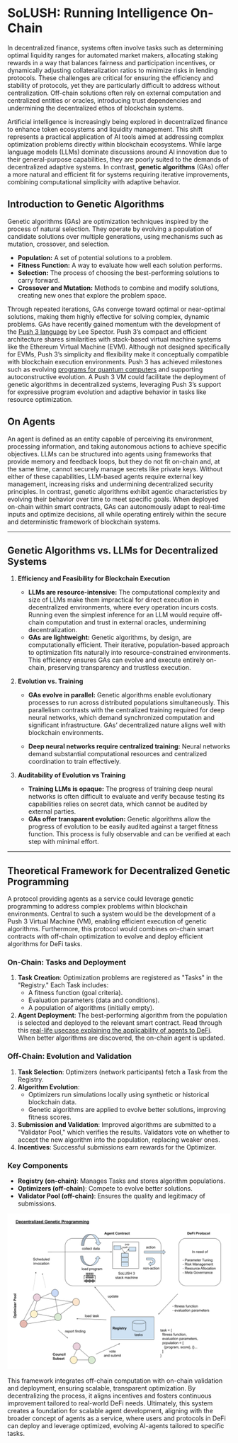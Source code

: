 # SoLUSH: Running Intelligence On-Chain

In decentralized finance, systems often involve tasks such as determining optimal liquidity ranges for automated market makers, allocating staking rewards in a way that balances fairness and participation incentives, or dynamically adjusting collateralization ratios to minimize risks in lending protocols. These challenges are critical for ensuring the efficiency and stability of protocols, yet they are particularly difficult to address without centralization. Off-chain solutions often rely on external computation and centralized entities or oracles, introducing trust dependencies and undermining the decentralized ethos of blockchain systems.

Artificial intelligence is increasingly being explored in decentralized finance to enhance token ecosystems and liquidity management. This shift represents a practical application of AI tools aimed at addressing complex optimization problems directly within blockchain ecosystems. While large language models (LLMs) dominate discussions around AI innovation due to their general-purpose capabilities, they are poorly suited to the demands of decentralized adaptive systems. In contrast, **genetic algorithms** (GAs) offer a more natural and efficient fit for systems requiring iterative improvements, combining computational simplicity with adaptive behavior.

## **Introduction to Genetic Algorithms**

Genetic algorithms (GAs) are optimization techniques inspired by the process of natural selection. They operate by evolving a population of candidate solutions over multiple generations, using mechanisms such as mutation, crossover, and selection.

- **Population:** A set of potential solutions to a problem.
- **Fitness Function:** A way to evaluate how well each solution performs.
- **Selection:** The process of choosing the best-performing solutions to carry forward.
- **Crossover and Mutation:** Methods to combine and modify solutions, creating new ones that explore the problem space.

Through repeated iterations, GAs converge toward optimal or near-optimal solutions, making them highly effective for solving complex, dynamic problems. GAs have recently gained momentum with the development of the [Push 3 language](http://faculty.hampshire.edu/lspector/push3-description.html) by Lee Spector. Push 3’s compact and efficient architecture shares similarities with stack-based virtual machine systems like the Ethereum Virtual Machine (EVM). Although not designed specifically for EVMs, Push 3’s simplicity and flexibility make it conceptually compatible with blockchain execution environments. Push 3 has achieved milestones such as evolving [programs for quantum computers](https://faculty.hampshire.edu/lspector/aqcp/) and supporting autoconstructive evolution. A Push 3 VM could facilitate the deployment of genetic algorithms in decentralized systems, leveraging Push 3’s support for expressive program evolution and adaptive behavior in tasks like resource optimization.

## On Agents

An agent is defined as an entity capable of perceiving its environment, processing information, and taking autonomous actions to achieve specific objectives. LLMs can be structured into agents using frameworks that provide memory and feedback loops, but they do not fit on-chain and, at the same time, cannot securely manage secrets like private keys. Without either of these capabilities, LLM-based agents require external key management, increasing risks and undermining decentralized security principles. In contrast, genetic algorithms exhibit agentic characteristics by evolving their behavior over time to meet specific goals. When deployed on-chain within smart contracts, GAs can autonomously adapt to real-time inputs and optimize decisions, all while operating entirely within the secure and deterministic framework of blockchain systems.

---

## **Genetic Algorithms vs. LLMs for Decentralized Systems**

1. **Efficiency and Feasibility for Blockchain Execution**

   - **LLMs are resource-intensive:** The computational complexity and size of LLMs make them impractical for direct execution in decentralized environments, where every operation incurs costs. Running even the simplest inference for an LLM would require off-chain computation and trust in external oracles, undermining decentralization.
   - **GAs are lightweight:** Genetic algorithms, by design, are computationally efficient. Their iterative, population-based approach to optimization fits naturally into resource-constrained environments. This efficiency ensures GAs can evolve and execute entirely on-chain, preserving transparency and trustless execution.

2. **Evolution vs. Training**

   - **GAs evolve in parallel:** Genetic algorithms enable evolutionary processes to run across distributed populations simultaneously. This parallelism contrasts with the centralized training required for deep neural networks, which demand synchronized computation and significant infrastructure. GAs’ decentralized nature aligns well with blockchain environments.

   - **Deep neural networks require centralized training:** Neural networks demand substantial computational resources and centralized coordination to train effectively. 

3. **Auditability of Evolution vs Training**

   - **Training LLMs is opaque:** The progress of training deep neural networks is often difficult to evaluate and verify because testing its capabilities relies on secret data, which cannot be audited by external parties.
   - **GAs offer transparent evolution:** Genetic algorithms allow the progress of evolution to be easily audited against a target fitness function. This process is fully observable and can be verified at each step with minimal effort.

---

## **Theoretical Framework for Decentralized Genetic Programming**

A protocol providing agents as a service could leverage genetic programming to address complex problems within blockchain environments. Central to such a system would be the development of a Push 3 Virtual Machine (VM), enabling efficient execution of genetic algorithms. Furthermore, this protocol would combines on-chain smart contracts with off-chain optimization to evolve and deploy efficient algorithms for DeFi tasks.

### On-Chain: Tasks and Deployment
1. **Task Creation**: Optimization problems are registered as "Tasks" in the "Registry." Each Task includes:
   - A fitness function (goal criteria).
   - Evaluation parameters (data and conditions).
   - A population of algorithms (initially empty).
2. **Agent Deployment**: The best-performing algorithm from the population is selected and deployed to the relevant smart contract. Read through this [real-life usecase explaining the applicability of agents to DeFi](example.md). When better algorithms are discovered, the on-chain agent is updated.

### Off-Chain: Evolution and Validation
1. **Task Selection**: Optimizers (network participants) fetch a Task from the Registry.
2. **Algorithm Evolution**:
   - Optimizers run simulations locally using synthetic or historical blockchain data.
   - Genetic algorithms are applied to evolve better solutions, improving fitness scores.
3. **Submission and Validation**: Improved algorithms are submitted to a "Validator Pool," which verifies the results. Validators vote on whether to accept the new algorithm into the population, replacing weaker ones.
4. **Incentives**: Successful submissions earn rewards for the Optimizer.

### Key Components
- **Registry (on-chain)**: Manages Tasks and stores algorithm populations.
- **Optimizers (off-chain)**: Compete to evolve better solutions.
- **Validator Pool (off-chain)**: Ensures the quality and legitimacy of submissions.

![Components](/components.png)

This framework integrates off-chain computation with on-chain validation and deployment, ensuring scalable, transparent optimization. By decentralizing the process, it aligns incentives and fosters continuous improvement tailored to real-world DeFi needs. Ultimately, this system creates a foundation for scalable agent development, aligning with the broader concept of agents as a service, where users and protocols in DeFi can deploy and leverage optimized, evolving AI-agents tailored to specific tasks.



